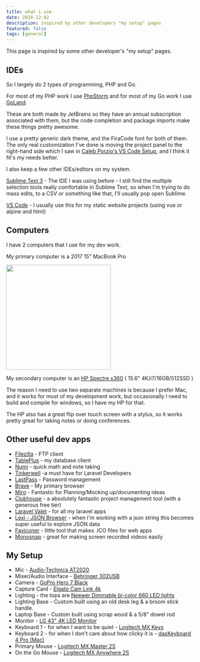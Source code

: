 ```yaml
---
title: what i use
date: 2020-12-02
description: inspired by other developers "my setup" pages
featured: false
tags: [general]
---
```


This page is inspired by some other developer's "my setup" pages.

## IDEs

So I largely do 2 types of programming, PHP and Go. 

For most of my PHP work I use <a href="https://www.jetbrains.com/phpstorm/">PhpStorm</a> and for most of my Go work I use <a href="https://www.jetbrains.com/go/">GoLand</a>.

These are both made by JetBrains so they have an annual subscription associated with them, but the code completion and package imports make these things pretty awesome.

I use a pretty generic dark theme, and the FiraCode font for both of them.  The only real customization I've done is moving the project panel to the right-hand side which I saw in <a href="https://calebporzio.com/my-vs-code-setup-2">Caleb Porzio's VS Code Setup</a>, and I think it fit's my needs better.

I also keep a few other IDEs/editors on my system.

<a href="https://www.sublimetext.com/3">Sublime Text 3</a> - The IDE I was using before - I still find the multiple selection tools really comfortable in Sublime Text, so when I'm trying to do mass edits, to a CSV or something like that, I'll usually pop open Sublime.

<a href="https://code.visualstudio.com/">VS Code</a> - I usually use this for my static website projects (using vue or alpine and html)

## Computers

I have 2 computers that I use for my dev work.

My primary computer is a 2017 15" MacBook Pro

<img src="/images/what-i-use/about-mac.jpg" style="height:280px" class="mx-auto"/>

My secondary computer is an <a href="https://store.hp.com/CanadaStore/Merch/Offer.aspx?p=hp-spectre-x360-convertible-laptop&lang=EN-CA">HP Spectre x360</a> ( 15.6" 4K/i7/16GB/512SSD )

The reason I need to use two separate machines is because I prefer Mac, and it works for most of my development work, but occasionally I need to build and compile for windows, so I have my HP for that. 

The HP also has a great flip over touch screen with a stylus, so it works pretty great for taking notes or doing conferences.

## Other useful dev apps
- <a href="https://filezilla-project.org/">Filezilla</a> - FTP client
- <a href="https://tableplus.com/">TablePlus</a> - my database client
- <a href="https://numi.app/">Numi</a> - quick math and note taking
- <a href="https://tinkerwell.app/">Tinkerwell</a> -a must have for Laravel Developers
- <a href="https://www.lastpass.com/">LastPass</a> - Password management
- <a href="https://brave.com/">Brave</a> - My primary browser
- <a href="https://miro.com/">Miro</a> - Fantastic for Planning/Mocking up/documenting ideas
- <a href="https://clubhouse.io/">Clubhouse</a> - a absolutely fantastic project management tool (with a generous free tier)
- <a href="https://laravel.com/docs/8.x/valet">Laravel Valet</a> - for all my laravel apps
- <a href="https://apps.apple.com/us/app/lexi-json-browser/id1462580127?mt=12">Lexi - JSON Browser</a> - when I'm working with a json string this becomes super useful to explore JSON data
- <a href="https://apps.apple.com/ca/app/faviconer/id923463607?mt=12">Faviconer</a> - little tool that makes .ICO files for web apps
- <a href="https://monosnap.com/">Monosnap</a> - great for making screen recorded videos easily


## My Setup

- Mic - <a href="https://www.audio-technica.com/en-ca/at2020">Audio-Technica AT2020</a>
- Mixer/Audio Interface - <a href="https://www.behringer.com/product.html?modelCode=P0ADV">Behringer 302USB</a>  
- Camera - <a href="https://gopro.com/en/us/shop/hero7-black/tech-specs?pid=CHDHX-701-master">GoPro Hero 7 Black</a>
- Capture Card - <a href="https://www.elgato.com/en/gaming/cam-link-4k">Elgato Cam Link 4k</a>
- Lighting - the tops are <a href="https://neewer.com/collections/led-panel-lights/products/nl660-led-panel-lights-90089829">Neewer Dimmable bi-color 660 LED lights</a>
- Lighting Base - Custom built using an old desk leg & a broom stick handle.
- Laptop Base - Custom built using scrap wood & a 5/8" dowel rod
- Monitor - <a href="https://www.lg.com/us/monitors/lg-43UD79-B-4k-uhd-led-monitor">LG 43" 4K LED Monitor</a>
- Keyboard 1 - for when I want to be quiet - <a href="https://www.logitech.com/en-ca/products/keyboards/mx-keys-wireless-keyboard.920-009294.html">Logitech MX Keys</a>
- Keyboard 2 - for when I don't care about how clicky it is - <a href="https://www.daskeyboard.com/daskeyboard-4-professional/">dasKeyboard 4 Pro (Mac)</a>
- Primary Mouse - <a href="https://www.logitech.com/en-roeu/product/mx-master-2s-flow">Logitech MX Master 2S</a>
- On the Go Mouse - <a href="https://www.logitech.com/en-ca/products/mice/mx-anywhere-2s-flow.910-005132.html">Logitech MX Anywhere 2S</a>